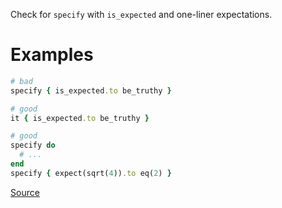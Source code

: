 
Check for `specify` with `is_expected` and one-liner expectations.

# Examples

```ruby
# bad
specify { is_expected.to be_truthy }

# good
it { is_expected.to be_truthy }

# good
specify do
  # ...
end
specify { expect(sqrt(4)).to eq(2) }
```

[Source](http://www.rubydoc.info/gems/rubocop/RuboCop/Cop/RSpec/IsExpectedSpecify)